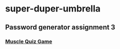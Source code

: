 # super-duper-umbrella
## Password generator assignment 3

### [Muscle Quiz Game](https://graysonwagner.github.io/super-duper-umbrella/)
